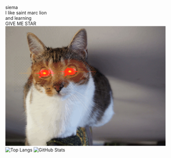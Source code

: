 siema <br />
I like saint marc lion<br />
and learning<br />
GIVE ME STAR<br />
![ALT](https://raw.githubusercontent.com/Ziesmow/Ziesmow/refs/heads/main/arlazer.JPG)<br />
![Top Langs](https://github-readme-stats.vercel.app/api/top-langs/?username=Ziesmow&layout=compact)
![GitHub Stats](https://github-readme-stats.vercel.app/api?username=Ziesmow)<br />
